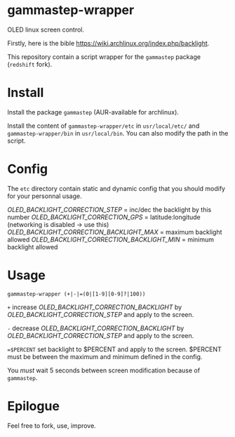 # gammastep-wrapper

OLED linux screen control.

Firstly, here is the bible https://wiki.archlinux.org/index.php/backlight.

This repository contain a script wrapper for the `gammastep` package (`redshift` fork).

# Install

Install the package `gammastep` (AUR-available for archlinux).

Install the content of `gammastep-wrapper/etc` in `usr/local/etc/` and `gammastep-wrapper/bin` in `usr/local/bin`.
You can also modify the path in the script.

# Config

The `etc` directory contain static and dynamic config that you should modify for your personnal usage.

*OLED_BACKLIGHT_CORRECTION_STEP* = inc/dec the backlight by this number
*OLED_BACKLIGHT_CORRECTION_GPS* = latitude:longitude (networking is disabled -> use this)
*OLED_BACKLIGHT_CORRECTION_BACKLIGHT_MAX* = maximum backlight allowed
*OLED_BACKLIGHT_CORRECTION_BACKLIGHT_MIN* = minimum backlight allowed

# Usage

`gammastep-wrapper (+|-|=(0|[1-9][0-9]?|100))`

`+` increase *OLED_BACKLIGHT_CORRECTION_BACKLIGHT* by *OLED_BACKLIGHT_CORRECTION_STEP* and apply to the screen.

`-` decrease *OLED_BACKLIGHT_CORRECTION_BACKLIGHT* by *OLED_BACKLIGHT_CORRECTION_STEP* and apply to the screen.

`=$PERCENT` set backlight to $PERCENT and apply to the screen. $PERCENT must be between the maximum and minimum defined in the config.

You *must* wait 5 seconds between screen modification because of `gammastep`.

# Epilogue

Feel free to fork, use, improve.